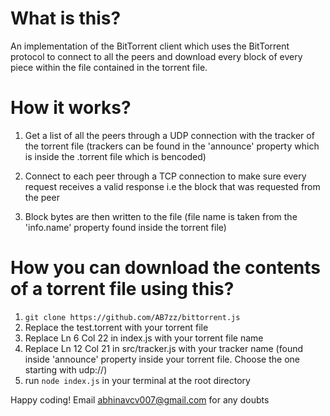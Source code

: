 # What is this?

An implementation of the BitTorrent client which uses the BitTorrent protocol to connect to all the peers and download every block of every piece within the file contained in the torrent file.


# How it works?

1. Get a list of all the peers through a UDP connection with the tracker of the torrent file (trackers can be found in the 'announce' property which is inside the .torrent file which is bencoded)

2. Connect to each peer through a TCP connection to make sure every request receives a valid response i.e the block that was requested from the peer

3. Block bytes are then written to the file (file name is taken from the 'info.name' property found inside the torrent file)


# How you can download the contents of a torrent file using this?

1. ```git clone https://github.com/AB7zz/bittorrent.js```
2. Replace the test.torrent with your torrent file
3. Replace Ln 6 Col 22 in index.js with your torrent file name
4. Replace Ln 12 Col 21 in src/tracker.js with your tracker name (found inside 'announce' property inside your torrent file. Choose the one starting with udp://)
5. run ```node index.js``` in your terminal at the root directory


Happy coding! 
Email abhinavcv007@gmail.com for any doubts